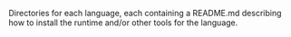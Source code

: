 Directories for each language, each containing a README.md describing how to install the runtime and/or other tools for the language.
